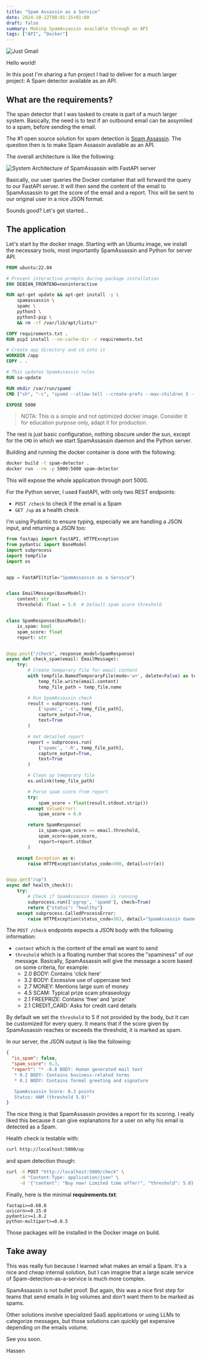 ```yaml
---
title: "Spam Assassin as a Service"
date: 2024-10-22T08:01:15+01:00
draft: false
summary: Making SpamAssassin available through an API
tags: ["API", "Docker"]
---
```


![Just Gmail](/2024/10/unsplash-gmail.jpg "Just Gmail")

Hello world!

In this post I'm sharing a fun project I had to deliver for a much larger project: A Spam detector available as an API.

## What are the requirements?

The span detector that I was tasked to create is part of a much larger system. Basically, the need is to test if an outbound email can be assymiled to a spam, before sending the email.

The #1 open source solution for spam detection is [Spam Assassin](https://spamassassin.apache.org/). The question then is to make Spam Assassin available as an API.

The overall architecture is like the following:

![System Architecture of SpamAssassin with FastAPI server](/2024/10/system-architecture.png "System Architecture of SpamAssassin with FastAPI server")

Basically, our user queries the Docker container that will forward the query to our FastAPI server. It will then send the content of the email to SpamAssassin to get the score of the email and a report. This will be sent to our original user in a nice JSON format.

Sounds good? Let's get started...

## The application

Let's start by the docker image. Starting with an Ubuntu image, we install the necessary tools, most importantly SpamAssassin and Python for server API.

```dockerfile
FROM ubuntu:22.04

# Prevent interactive prompts during package installation
ENV DEBIAN_FRONTEND=noninteractive

RUN apt-get update && apt-get install -y \
    spamassassin \
    spamc \
    python3 \
    python3-pip \
    && rm -rf /var/lib/apt/lists/*

COPY requirements.txt .
RUN pip3 install --no-cache-dir -r requirements.txt

# Create app directory and cd into it
WORKDIR /app
COPY . .

# This updates SpamAssassin rules
RUN sa-update

RUN mkdir /var/run/spamd
CMD ["sh", "-c", "spamd --allow-tell --create-prefs --max-children 5 --helper-home-dir /var/lib/spamassassin -u debian-spamd & python3 app.py"]

EXPOSE 5000
```

> NOTA: This is a simple and not optimized docker image. Consider it for education purpose only, adapt it for production.

The rest is just basic configuration, nothing obscure under the sun, except for the `CMD` in which we start SpamAssassin daemon and the Python server.

Building and running the docker container is done with the following:

```sh
docker build -t spam-detector .
docker run --rm -p 5000:5000 spam-detector
```

This will expose the whole application through port 5000.

For the Python server, I used FastAPI, with only two REST endpoints:

- `POST /check` to check if the email is a Spam
- `GET /up` as a health check

I'm using Pydantic to ensure typing, especially we are handling a JSON input, and returning a JSON too:

```python
from fastapi import FastAPI, HTTPException
from pydantic import BaseModel
import subprocess
import tempfile
import os


app = FastAPI(title="SpamAssassin as a Service")


class EmailMessage(BaseModel):
    content: str
    threshold: float = 5.0  # Default spam score threshold


class SpamResponse(BaseModel):
    is_spam: bool
    spam_score: float
    report: str


@app.post("/check", response_model=SpamResponse)
async def check_spam(email: EmailMessage):
    try:
        # Create temporary file for email content
        with tempfile.NamedTemporaryFile(mode='w+', delete=False) as temp_file:
            temp_file.write(email.content)
            temp_file_path = temp_file.name

        # Run SpamAssassin check
        result = subprocess.run(
            ['spamc', '-c', temp_file_path],
            capture_output=True,
            text=True
        )

        # Get detailed report
        report = subprocess.run(
            ['spamc', '-R', temp_file_path],
            capture_output=True,
            text=True
        )

        # Clean up temporary file
        os.unlink(temp_file_path)

        # Parse spam score from report
        try:
            spam_score = float(result.stdout.strip())
        except ValueError:
            spam_score = 0.0

        return SpamResponse(
            is_spam=spam_score >= email.threshold,
            spam_score=spam_score,
            report=report.stdout
        )

    except Exception as e:
        raise HTTPException(status_code=500, detail=str(e))


@app.get("/up")
async def health_check():
    try:
        # Check if SpamAssassin daemon is running
        subprocess.run(['pgrep', 'spamd'], check=True)
        return {"status": "healthy"}
    except subprocess.CalledProcessError:
        raise HTTPException(status_code=503, detail="SpamAssassin daemon is not running")
```

The `POST /check` endpoints expects a JSON body with the following information:

- `content` which is the content of the email we want to send
- `threshold` which is a floating number that scores the "spaminess" of our message. Basically, SpamAssassin will give the message a score based on some criteria, for example:
  - 2.0 BODY: Contains 'click here'
  - 3.2 BODY: Excessive use of uppercase text
  - 2.7 MONEY: Mentions large sum of money
  - 4.5 SCAM: Typical prize scam phraseology
  - 2.1 FREEPRIZE: Contains 'free' and 'prize'
  - 2.1 CREDIT_CARD: Asks for credit card details

By default we set the `threshold` to 5 if not provided by the body, but it can be customized for every query. It means that if the score given by SpamAssassin reaches or exceeds the threshold, it is marked as spam.

In our server, the JSON output is like the following:

```json
{
  "is_spam": false,
  "spam_score": 0.3,
  "report": "* -0.0 BODY: Human generated mail text
   * 0.2 BODY: Contains business-related terms
   * 0.1 BODY: Contains formal greeting and signature

   SpamAssassin Score: 0.3 points
   Status: HAM (threshold 5.0)"
}
```

The nice thing is that SpamAssassin provides a report for its scoring. I really liked this because it can give explanations for a user on why his email is detected as a Spam.

Health check is testable with:

```sh
curl http://localhost:5000/up
```

and spam detection though:

```sh
curl -X POST "http://localhost:5000/check" \
     -H "Content-Type: application/json" \
     -d '{"content": "Buy now! Limited time offer!", "threshold": 5.0}'
```

Finally, here is the minimal **requirements.txt**:

```text
fastapi>=0.68.0
uvicorn>=0.15.0
pydantic>=1.8.2
python-multipart>=0.0.5
```

Those packages will be installed in the Docker image on build.

## Take away

This was really fun because I learned what makes an email a Spam. It's a nice and cheap internal solution, but I can imagine that a large scale service of Spam-detection-as-a-service is much more complex.

SpamAssassin is not bullet proof. But again, this was a nice first step for teams that send emails in big volumes and don't want them to be marked as spams.

Other solutions involve specialized SaaS applications or using LLMs to categorize messages, but those solutions can quickly get expensive depending on the emails volume.

See you soon.

Hassen
